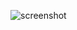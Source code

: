 ![screenshot](https://github.com/Chase-Yi/Dashboard_Global_Markets_Insights/blob/master/dashboard-global-markets-insights.png)
